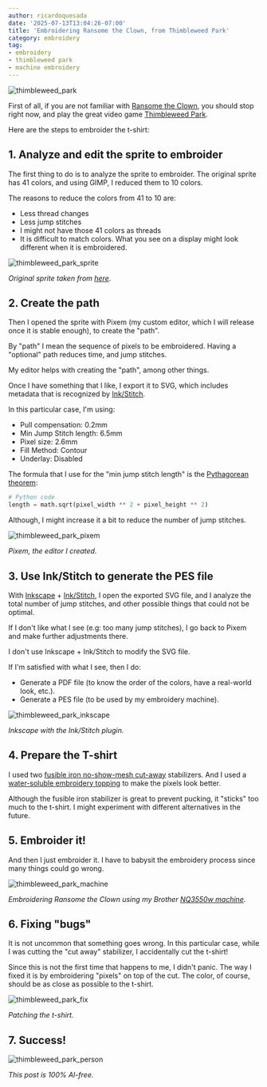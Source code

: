 ```yaml
---
author: ricardoquesada
date: '2025-07-13T13:04:26-07:00'
title: 'Embroidering Ransome the Clown, from Thimbleweed Park'
category: embroidery
tag:
- embroidery
- thimbleweed park
- machine embroidery
---
```


![thimbleweed_park](/images/thimbleweed_park_tshirt.jpg)

First of all, if you are not familiar with [Ransome the Clown][ransome_video],
you should stop right now, and play the great video
game [Thimbleweed Park][video_game].

Here are the steps to embroider the t-shirt:

## 1. Analyze and edit the sprite to embroider

The first thing to do is to analyze the sprite to embroider. The original sprite
has 41 colors, and using GIMP, I reduced them to 10 colors.

The reasons to reduce the colors from 41 to 10 are:

* Less thread changes
* Less jump stitches
* I might not have those 41 colors as threads
* It is difficult to match colors. What you see on a display might look
  different when it is embroidered.

![thimbleweed_park_sprite](/images/thimbleweed_park_sprite.png)

*Original sprite taken from [here][refining_ransome]*.

## 2. Create the path

Then I opened the sprite with Pixem (my custom editor, which I will release once
it is stable enough), to create the "path".

By "path" I mean the sequence of pixels to be embroidered. Having a "optional"
path reduces time, and jump stitches.

My editor helps with creating the "path", among other things.

Once I have something that I like, I export it to SVG, which includes metadata
that is recognized by [Ink/Stitch][inkstitch].

In this particular case, I'm using:

* Pull compensation: 0.2mm
* Min Jump Stitch length: 6.5mm
* Pixel size: 2.6mm
* Fill Method: Contour
* Underlay: Disabled

The formula that I use for the "min jump stitch length" is
the [Pythagorean theorem][pythagorean_theorem]:

```python
# Python code
length = math.sqrt(pixel_width ** 2 + pixel_height ** 2)
```

Although, I might increase it a bit to reduce the number of jump stitches.

![thimbleweed_park_pixem](/images/thimbleweed_park_pixem.png)

*Pixem, the editor I created.*

## 3. Use Ink/Stitch to generate the PES file

With [Inkscape][inkscape] + [Ink/Stitch][inkstitch], I open the exported SVG
file, and I analyze the total
number of jump stitches, and other possible things that could not be optimal.

If I don't like what I see (e.g: too many jump stitches), I go back to Pixem and
make further adjustments there.

I don't use Inkscape + Ink/Stitch to modify the SVG file.

If I'm satisfied with what I see, then I do:

* Generate a PDF file (to know the order of the colors, have a real-world look,
  etc.).
* Generate a PES file (to be used by my embroidery machine).

![thimbleweed_park_inkscape](/images/thimbleweed_park_inkscape.png)

*Inkscape with the Ink/Stitch plugin.*

## 4. Prepare the T-shirt

I used two [fusible iron no-show-mesh cut-away][fusible_stabilizer] stabilizers.
And I used a [water-soluble embroidery topping][embroidery_topping] to make the
pixels look better.

Although the fusible iron stabilizer is great to prevent pucking, it "sticks"
too much to the t-shirt.
I might experiment with different alternatives in the future.

## 5. Embroider it!

And then I just embroider it. I have to babysit the embroidery process since
many things could go wrong.

![thimbleweed_park_machine](/images/thimbleweed_park_machine.jpg)

*Embroidering Ransome the Clown using my
Brother [NQ3550w machine][brother_nq3550w].*

## 6. Fixing "bugs"

It is not uncommon that something goes wrong. In this particular case, while I
was cutting the "cut away" stabilizer,
I accidentally cut the t-shirt!

Since this is not the first time that happens to me, I didn't panic. The way I
fixed it is by embroidering "pixels" on
top of the cut. The color, of course, should be as close as possible to the
t-shirt.

![thimbleweed_park_fix](/images/thimbleweed_park_fix.jpg)

*Patching the t-shirt.*

## 7. Success!

![thimbleweed_park_person](/images/thimbleweed_park_person.jpg)

*This post is 100% AI-free.*

[refining_ransome]: https://blog.thimbleweedpark.com/refining_ransome.html

[video_game]: https://store.steampowered.com/app/569860/Thimbleweed_Park/

[pes_file_format]: https://docs.fileformat.com/misc/pes/

[brother_nq3550w]: https://www.brother-usa.com/products/nq3550w

[fusible_stabilizer]: https://www.amazon.com/dp/B08D6PMW6C?ref_=pe_386300_442618370_TE_sc_as_ri_0&th=1

[embroidery_topping]: https://www.amazon.com/dp/B0CSBZHXWP?ref=ppx_yo2ov_dt_b_fed_asin_title&th=1

[GIMP]: https://www.gimp.org/

[inkstitch]: https://www.inkstitch.org

[inkscape]: https://www.inkscape.org

[ransome_video]: https://www.youtube.com/watch?v=eYLZwe13zDw

[pythagorean_theorem]: https://en.wikipedia.org/wiki/Pythagorean_theorem
